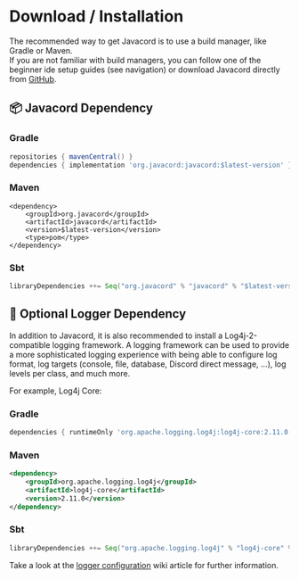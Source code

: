 # Download / Installation

The recommended way to get Javacord is to use a build manager, like Gradle or Maven.  
If you are not familiar with build managers, you can follow one of the beginner ide setup guides (see navigation) or download Javacord directly from [GitHub](https://github.com/Javacord/Javacord/releases/latest).

## :package: Javacord Dependency

<script>
function replaceInDOM(node, pattern, replacement) {
  if (node.nodeType === 3) {
    node.data = node.data.replace(pattern, replacement);
  }
  if (node.nodeType === 1 && node.nodeName !== "SCRIPT") {
    for (var i = 0; i < node.childNodes.length; i++) {
      replaceInDOM(node.childNodes[i], pattern, replacement);
    }
  }
}
  
export default {
  data() {
    return {
      latestVersion: null
    }
  },

  async mounted () {
    const response = await (await fetch("https://docs.javacord.org/rest/latest-version/release")).json();
    this.latestVersion = response.version;
    replaceInDOM(document.body, /\$latest-version/g, this.latestVersion);
  }
}
</script>

<template>
  <div v-if="latestVersion == null">
    <span>
      Replace <code>$latest-version</code> with the latest version.<br/>
      You can see the latest version in the image below (without the <code>v</code>!)<br/><br/>
    </span>
    <img alt="Latest version" src="https://shields.javacord.org/github/release/Javacord/Javacord.svg?label=Latest%20Version&colorB=brightgreen&style=flat-square"/>
  </div>
</template>

### Gradle

```groovy
repositories { mavenCentral() }
dependencies { implementation 'org.javacord:javacord:$latest-version' }
```

### Maven

```
<dependency>
    <groupId>org.javacord</groupId>
    <artifactId>javacord</artifactId>
    <version>$latest-version</version>
    <type>pom</type>
</dependency>
```

### Sbt

```scala
libraryDependencies ++= Seq("org.javacord" % "javacord" % "$latest-version")
```

## :memo: Optional Logger Dependency

In addition to Javacord, it is also recommended to install a Log4j-2-compatible logging framework.
A logging framework can be used to provide a more sophisticated logging experience with being able to configure log format, log targets (console, file, database, Discord direct message, ...), log levels per class, and much more.

For example, Log4j Core:

### Gradle

```groovy
dependencies { runtimeOnly 'org.apache.logging.log4j:log4j-core:2.11.0' }
```

### Maven

```xml
<dependency>
    <groupId>org.apache.logging.log4j</groupId>
    <artifactId>log4j-core</artifactId>
    <version>2.11.0</version>
</dependency>
```

### Sbt

```scala
libraryDependencies ++= Seq("org.apache.logging.log4j" % "log4j-core" % "2.11.0")
```

Take a look at the [logger configuration](/wiki/basic-tutorials/logger-config/) wiki article for further information.